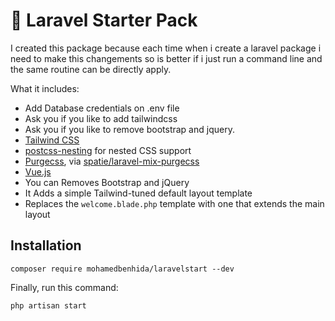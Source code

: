 # 🚀 Laravel Starter Pack

I created this package because each time when i create a laravel package i need to make this changements so is better if i just run a command line and the same routine can be directly apply.

What it includes:
- Add Database credentials on .env file
- Ask you if you like to add tailwindcss
- Ask you if you like to remove bootstrap and jquery.
- [Tailwind CSS](https://tailwindcss.com)
- [postcss-nesting](https://github.com/jonathantneal/postcss-nesting) for nested CSS support
- [Purgecss](https://www.purgecss.com/), via [spatie/laravel-mix-purgecss](https://github.com/spatie/laravel-mix-purgecss)
- [Vue.js](https://vuejs.org/)
- You can Removes Bootstrap and jQuery
- It Adds a simple Tailwind-tuned default layout template
- Replaces the `welcome.blade.php` template with one that extends the main layout

## Installation


```
composer require mohamedbenhida/laravelstart --dev
```

Finally, run this command:

```
php artisan start
```




